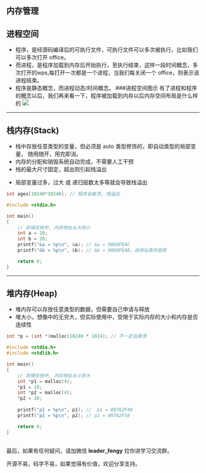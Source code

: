 ## 内存管理

## 进程空间

- 程序，是经源码编译后的可执行文件，可执行文件可以多次被执行，比如我们可以多次打开 office。
- 而进程，是程序加载到内存后开始执行，至执行结束，这样一段时间概念，多次打开的wps,每打开一次都是一个进程，当我们每关闭一个 office，则表示该进程结束。
- 程序是静态概念，而进程动态/时间概念。
  ###进程空间图示
  有了进程和程序的概念以后，我们再来看一下，程序被加载到内存以后内存空间布局是什么样的
  ![](https://img-blog.csdnimg.cn/img_convert/5d2e966e95f1518585804e57779e7fe6.png)

---

## 栈内存(Stack)

- 栈中存放任意类型的变量，但必须是 auto 类型修饰的，即自动类型的局部变量， 随用随开，用完即消。
- 内存的分配和销毁系统自动完成，不需要人工干预
- 栈的最大尺寸固定，超出则引起栈溢出

+ 局部变量过多，过大 或 递归层数太多等就会导致栈溢出

```c
int ages[10240*10240]; // 程序会崩溃, 栈溢出
```

```c
#include <stdio.h>

int main()
{
    // 存储在栈中, 内存地址从大到小
    int a = 10;
    int b = 20;
    printf("&a = %p\n", &a); // &a = 0060FEAC
    printf("&b = %p\n", &b); // &b = 0060FEA8，由地址高向低排

    return 0;
}
```

---

## 堆内存(Heap)

- 堆内存可以存放任意类型的数据，但需要自己申请与释放
- 堆大小，想像中的无穷大，但实际使用中，受限于实际内存的大小和内存是否连续性

```c
int *p = (int *)malloc(10240 * 1024); // 不一定会崩溃
```

```c
#include <stdio.h>
#include <stdlib.h>

int main()
{
    // 存储在栈中, 内存地址从小到大
    int *p1 = malloc(4);
    *p1 = 10;
    int *p2 = malloc(4);
    *p2 = 20;
   
    printf("p1 = %p\n", p1); //  p1 = 00762F48
    printf("p2 = %p\n", p2); // p2 = 00762F58

    return 0;
}
```

## 

最后，如果有任何疑问，请加微信 **leader_fengy** 拉你进学习交流群。

开源不易，码字不易，如果觉得有价值，欢迎分享支持。
